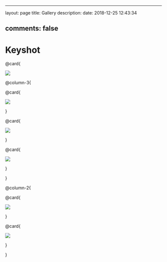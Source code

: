 ﻿---

layout: page
title: Gallery
description: 
date: 2018-12-25 12:43:34

comments: false
---


# Keyshot
@card{

![](https://www.keyshot.com/wp-content/uploads/2017/03/christian-grajewski-entertainment-00.jpg) 

@column-3{

@card{

![](https://www.keyshot.com/wp-content/uploads/2015/11/igor-sobolevsky-keyshot-10.jpg)

}
 
@card{

![](https://www.keyshot.com/wp-content/uploads/2014/06/Chris-Rosewarne-keyshot-01.jpg)

}

@card{

![](https://www.keyshot.com/wp-content/uploads/2017/06/edon-guraziu-bionics-robots-keyshot-00.jpg)

}

}

@column-2{

@card{

![](https://www.keyshot.com/wp-content/uploads/2016/07/BAC_Mono_front_Iray.png)

}

@card{

![](https://www.keyshot.com/wp-content/uploads/2016/06/nils-piirma-keyshot-00.jpg)

}

}

